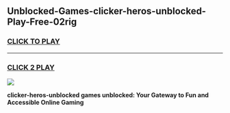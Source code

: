 
## Unblocked-Games-clicker-heros-unblocked-Play-Free-02rig
<h3>
<a href="https://premium76.site?title=clicker-heros-unblocked&ref=12A">CLICK TO PLAY</a></h3>
<hr>

<h3>
<a href="https://premium76.site?title=clicker-heros-unblocked&ref=12A">CLICK 2 PLAY</a>
  
</h3>

<a href="https://premium76.site?title=clicker-heros-unblocked&ref=12A"><img src="https://clearcache.store/games.png"></a>


**clicker-heros-unblocked games unblocked: Your Gateway to Fun and Accessible Online Gaming**
